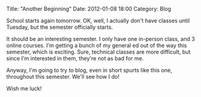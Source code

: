 Title: "Another Beginning"
Date: 2012-01-08 18:00
Category: Blog

School starts again tomorrow.  OK, well, I actually don't have classes until
Tuesday, but the semester officially starts.

It should be an interesting semester.  I only have one in-person class, and 3
online courses.  I'm getting a bunch of my general ed out of the way this
semester, which is exciting.  Sure, technical classes are more difficult, but
since I'm interested in them, they're not as bad for me.

Anyway, I'm going to try to blog, even in short spurts like this one,
throughout this semester.  We'll see how I do!

Wish me luck!
